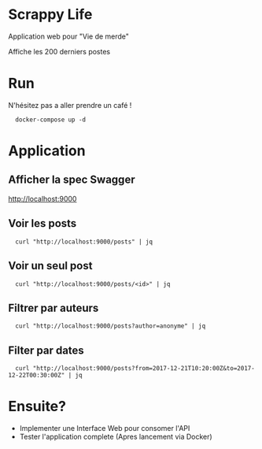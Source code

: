 # Scrappy Life

Application web pour "Vie de merde"

Affiche les 200 derniers postes

# Run

N'hésitez pas a aller prendre un café !

      docker-compose up -d

# Application

## Afficher la spec Swagger

  [http://localhost:9000](http://localhost:9000)


## Voir les posts

      curl "http://localhost:9000/posts" | jq

## Voir un seul post

      curl "http://localhost:9000/posts/<id>" | jq

## Filtrer par auteurs

      curl "http://localhost:9000/posts?author=anonyme" | jq

## Filter par dates

      curl "http://localhost:9000/posts?from=2017-12-21T10:20:00Z&to=2017-12-22T00:30:00Z" | jq

# Ensuite?

- Implementer une Interface Web pour consomer l'API
- Tester l'application complete (Apres lancement via Docker)
